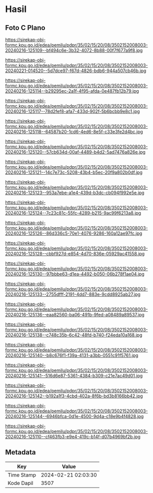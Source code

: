 # Hasil

## Foto C Plano

https://sirekap-obj-formc.kpu.go.id/edea/pemilu/pdpr/35/02/15/20/08/3502152008003-20240216-125109--bf494c6e-3b32-4072-8b88-00f7f677a9f8.jpg

https://sirekap-obj-formc.kpu.go.id/edea/pemilu/pdpr/35/02/15/20/08/3502152008003-20240221-014520--5d7dce97-f67d-4826-bdb6-944a507cb46b.jpg

https://sirekap-obj-formc.kpu.go.id/edea/pemilu/pdpr/35/02/15/20/08/3502152008003-20240216-125114--b29295ec-2a1f-4f95-afda-0e487fb12b79.jpg

https://sirekap-obj-formc.kpu.go.id/edea/pemilu/pdpr/35/02/15/20/08/3502152008003-20240216-125117--78d2fef8-afa7-433d-902f-5b6bcbb9e8c1.jpg

https://sirekap-obj-formc.kpu.go.id/edea/pemilu/pdpr/35/02/15/20/08/3502152008003-20240216-125118--64587b20-1cd6-4ed6-8e5f-c33e3fe2d4bc.jpg

https://sirekap-obj-formc.kpu.go.id/edea/pemilu/pdpr/35/02/15/20/08/3502152008003-20240216-125120--57cb634d-00af-4489-b4d2-5ad7476a826e.jpg

https://sirekap-obj-formc.kpu.go.id/edea/pemilu/pdpr/35/02/15/20/08/3502152008003-20240216-125121--14c7e73c-5208-43b4-b5ec-20f9a802b0df.jpg

https://sirekap-obj-formc.kpu.go.id/edea/pemilu/pdpr/35/02/15/20/08/3502152008003-20240216-125123--953a7ebe-a1e4-439d-b3dc-cb094f992e5e.jpg

https://sirekap-obj-formc.kpu.go.id/edea/pemilu/pdpr/35/02/15/20/08/3502152008003-20240216-125124--7c23c81c-55fc-4289-b215-9ac99f6213a8.jpg

https://sirekap-obj-formc.kpu.go.id/edea/pemilu/pdpr/35/02/15/20/08/3502152008003-20240216-125126--86d336c5-70e1-4076-9286-160a12ae97fc.jpg

https://sirekap-obj-formc.kpu.go.id/edea/pemilu/pdpr/35/02/15/20/08/3502152008003-20240216-125128--cbbf927d-e854-4d70-836e-05929ac41558.jpg

https://sirekap-obj-formc.kpu.go.id/edea/pemilu/pdpr/35/02/15/20/08/3502152008003-20240216-125130--97bbbe63-d1ea-4492-b050-06b278f1ae04.jpg

https://sirekap-obj-formc.kpu.go.id/edea/pemilu/pdpr/35/02/15/20/08/3502152008003-20240216-125133--2755dfff-2191-4dd7-883e-9cdd8925ab27.jpg

https://sirekap-obj-formc.kpu.go.id/edea/pemilu/pdpr/35/02/15/20/08/3502152008003-20240216-125136--eaa82560-ba06-491b-9fed-a08489a89537.jpg

https://sirekap-obj-formc.kpu.go.id/edea/pemilu/pdpr/35/02/15/20/08/3502152008003-20240216-125138--c748c35b-6c42-48fd-b740-f24eda10a168.jpg

https://sirekap-obj-formc.kpu.go.id/edea/pemilu/pdpr/35/02/15/20/08/3502152008003-20240216-125140--b8c676f1-f39a-4131-a3bb-0551c91f5761.jpg

https://sirekap-obj-formc.kpu.go.id/edea/pemilu/pdpr/35/02/15/20/08/3502152008003-20240216-125141--516d6e87-5361-4384-b309-c21e7ac49d01.jpg

https://sirekap-obj-formc.kpu.go.id/edea/pemilu/pdpr/35/02/15/20/08/3502152008003-20240216-125142--b192a1f3-4cbd-402a-8f6b-bd3b8166bb42.jpg

https://sirekap-obj-formc.kpu.go.id/edea/pemilu/pdpr/35/02/15/20/08/3502152008003-20240216-125144--6946bfca-0d1e-4500-9d4a-c18e9b4f4828.jpg

https://sirekap-obj-formc.kpu.go.id/edea/pemilu/pdpr/35/02/15/20/08/3502152008003-20240216-125110--cf463fb3-e9e4-419c-b14f-d07b4969bf2b.jpg


## Metadata

| Key        | Value               |
| ---------- | ------------------- |
| Time Stamp | 2024-02-21 02:03:30 |
| Kode Dapil | 3507                |



